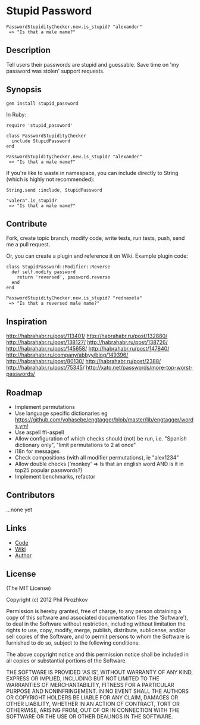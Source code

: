 # Stupid Password

    PasswordStupidityChecker.new.is_stupid? "alexander"
     => "Is that a male name?"

## Description

Tell users their passwords are stupid and guessable.
Save time on 'my password was stolen' support requests.

## Synopsis

    gem install stupid_password

In Ruby:

    require 'stupid_password'    

    class PasswordStupidityChecker
      include StupidPassword
    end

    PasswordStupidityChecker.new.is_stupid? "alexander"
     => "Is that a male name?"

If you're like to waste in namespace, you can include directly to String (which is highly not recommended):

    String.send :include, StupidPassword

    "valera".is_stupid?
     => "Is that a male name?"

## Contribute

Fork, create topic branch, modify code, write tests, run tests, push, send me a pull request.

Or, you can create a plugin and reference it on Wiki.
Example plugin code:

    class StupidPassword::Modifier::Reverse
      def self.modify password
        return 'reversed', password.reverse
      end
    end

    PasswordStupidityChecker.new.is_stupid? "rednaxela"
     => "Is that a reversed male name?"

## Inspiration

http://habrahabr.ru/post/113401/
http://habrahabr.ru/post/132880/
http://habrahabr.ru/post/138127/
http://habrahabr.ru/post/138726/
http://habrahabr.ru/post/145658/
http://habrahabr.ru/post/147840/
http://habrahabr.ru/company/abbyy/blog/149396/
http://habrahabr.ru/post/80130/
http://habrahabr.ru/post/2388/
http://habrahabr.ru/post/75345/
http://xato.net/passwords/more-top-worst-passwords/

## Roadmap

* Implement permutations
* Use language specific dictionaries eg https://github.com/yohasebe/engtagger/blob/master/lib/engtagger/words.yml
* Use aspell ffi-aspell
* Allow configuration of which checks should (not) be run, i.e. "Spanish dictionary only", "limit permutations to 2 at once"
* i18n for messages
* Check compositions (with all modifier permutations), ie "alex1234"
* Allow double checks ('monkey' => Is that an english word AND is it in top25 popular passwords?)
* Implement benchmarks, refactor

## Contributors

...none yet

## Links

* [Code](https://github.com/pirj/stupid_password)
* [Wiki](https://github.com/pirj/stupid_password/wiki)
* [Author](https://github.com/pirj)

## License

(The MIT License)

Copyright (c) 2012 Phil Pirozhkov

Permission is hereby granted, free of charge, to any person obtaining
a copy of this software and associated documentation files (the
'Software'), to deal in the Software without restriction, including
without limitation the rights to use, copy, modify, merge, publish,
distribute, sublicense, and/or sell copies of the Software, and to
permit persons to whom the Software is furnished to do so, subject to
the following conditions:

The above copyright notice and this permission notice shall be
included in all copies or substantial portions of the Software.

THE SOFTWARE IS PROVIDED 'AS IS', WITHOUT WARRANTY OF ANY KIND,
EXPRESS OR IMPLIED, INCLUDING BUT NOT LIMITED TO THE WARRANTIES OF
MERCHANTABILITY, FITNESS FOR A PARTICULAR PURPOSE AND NONINFRINGEMENT.
IN NO EVENT SHALL THE AUTHORS OR COPYRIGHT HOLDERS BE LIABLE FOR ANY
CLAIM, DAMAGES OR OTHER LIABILITY, WHETHER IN AN ACTION OF CONTRACT,
TORT OR OTHERWISE, ARISING FROM, OUT OF OR IN CONNECTION WITH THE
SOFTWARE OR THE USE OR OTHER DEALINGS IN THE SOFTWARE.
